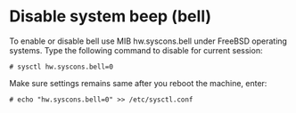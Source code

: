 # Disable system beep (bell)

To enable or disable bell use MIB hw.syscons.bell under FreeBSD operating systems.
Type the following command to disable for current session:

```
# sysctl hw.syscons.bell=0
```

Make sure settings remains same after you reboot the machine, enter:

```
# echo "hw.syscons.bell=0" >> /etc/sysctl.conf
```